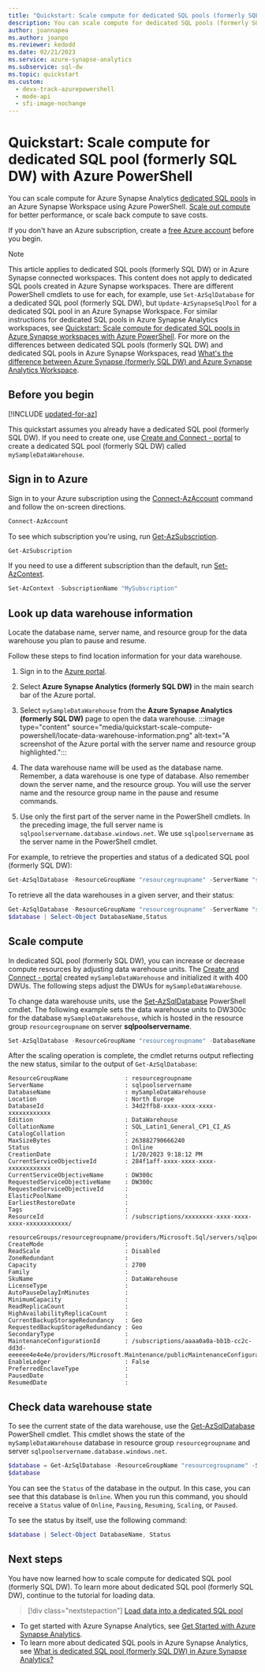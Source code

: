 ```yaml
---
title: "Quickstart: Scale compute for dedicated SQL pools (formerly SQL DW) using Azure PowerShell"
description: You can scale compute for dedicated SQL pools (formerly SQL DW) using Azure PowerShell.
author: joannapea
ms.author: joanpo
ms.reviewer: kedodd
ms.date: 02/21/2023
ms.service: azure-synapse-analytics
ms.subservice: sql-dw
ms.topic: quickstart
ms.custom:
  - devx-track-azurepowershell
  - mode-api
  - sfi-image-nochange
---
```


# Quickstart: Scale compute for dedicated SQL pool (formerly SQL DW) with Azure PowerShell

You can scale compute for Azure Synapse Analytics [dedicated SQL pools](sql-data-warehouse-overview-what-is.md) in an Azure Synapse Workspace using Azure PowerShell. [Scale out compute](sql-data-warehouse-manage-compute-overview.md) for better performance, or scale back compute to save costs.

If you don't have an Azure subscription, create a [free Azure account](https://azure.microsoft.com/pricing/purchase-options/azure-account?cid=msft_learn) before you begin.

> [!NOTE]  
> This article applies to dedicated SQL pools (formerly SQL DW) or in Azure Synapse connected workspaces. This content does not apply to dedicated SQL pools created in Azure Synapse workspaces. There are different PowerShell cmdlets to use for each, for example, use `Set-AzSqlDatabase` for a dedicated SQL pool (formerly SQL DW), but `Update-AzSynapseSqlPool` for a dedicated SQL pool in an Azure Synapse Workspace. For similar instructions for dedicated SQL pools in Azure Synapse Analytics workspaces, see [Quickstart: Scale compute for dedicated SQL pools in Azure Synapse workspaces with Azure PowerShell](quickstart-scale-compute-workspace-powershell.md).
> For more on the differences between dedicated SQL pools (formerly SQL DW) and dedicated SQL pools in Azure Synapse Workspaces, read [What's the difference between Azure Synapse (formerly SQL DW) and Azure Synapse Analytics Workspace](../sql/overview-difference-between-formerly-sql-dw-workspace.md).

## Before you begin

[!INCLUDE [updated-for-az](~/reusable-content/ce-skilling/azure/includes/updated-for-az.md)]

This quickstart assumes you already have a dedicated SQL pool (formerly SQL DW). If you need to create one, use [Create and Connect - portal](create-data-warehouse-portal.md) to create a dedicated SQL pool (formerly SQL DW) called `mySampleDataWarehouse`.

## Sign in to Azure

Sign in to your Azure subscription using the [Connect-AzAccount](/powershell/module/az.accounts/connect-azaccount?toc=/azure/synapse-analytics/sql-data-warehouse/toc.json&bc=/azure/synapse-analytics/sql-data-warehouse/breadcrumb/toc.json) command and follow the on-screen directions.

```powershell
Connect-AzAccount
```

To see which subscription you're using, run [Get-AzSubscription](/powershell/module/az.accounts/get-azsubscription?toc=/azure/synapse-analytics/sql-data-warehouse/toc.json&bc=/azure/synapse-analytics/sql-data-warehouse/breadcrumb/toc.json).

```powershell
Get-AzSubscription
```

If you need to use a different subscription than the default, run [Set-AzContext](/powershell/module/az.accounts/set-azcontext?toc=/azure/synapse-analytics/sql-data-warehouse/toc.json&bc=/azure/synapse-analytics/sql-data-warehouse/breadcrumb/toc.json).

```powershell
Set-AzContext -SubscriptionName "MySubscription"
```

## Look up data warehouse information

Locate the database name, server name, and resource group for the data warehouse you plan to pause and resume.

Follow these steps to find location information for your data warehouse.

1. Sign in to the [Azure portal](https://portal.azure.com/).
1. Select **Azure Synapse Analytics (formerly SQL DW)** in the main search bar of the Azure portal.
1. Select `mySampleDataWarehouse` from the **Azure Synapse Analytics (formerly SQL DW)** page to open the data warehouse.
    :::image type="content" source="media/quickstart-scale-compute-powershell/locate-data-warehouse-information.png" alt-text="A screenshot of the Azure portal with the server name and resource group highlighted.":::

1. The data warehouse name will be used as the database name. Remember, a data warehouse is one type of database. Also remember down the server name, and the resource group. You will use the server name and the resource group name in the pause and resume commands.
1. Use only the first part of the server name in the PowerShell cmdlets. In the preceding image, the full server name is `sqlpoolservername.database.windows.net`. We use `sqlpoolservername` as the server name in the PowerShell cmdlet.

For example, to retrieve the properties and status of a dedicated SQL pool (formerly SQL DW):

```powershell
Get-AzSqlDatabase -ResourceGroupName "resourcegroupname" -ServerName "sqlpoolservername" -DatabaseName "mySampleDataWarehouse"
```

To retrieve all the data warehouses in a given server, and their status:

```powershell
Get-AzSqlDatabase -ResourceGroupName "resourcegroupname" -ServerName "sqlpoolservername"
$database | Select-Object DatabaseName,Status
```

## Scale compute

In dedicated SQL pool (formerly SQL DW), you can increase or decrease compute resources by adjusting data warehouse units. The [Create and Connect - portal](create-data-warehouse-portal.md) created `mySampleDataWarehouse` and initialized it with 400 DWUs. The following steps adjust the DWUs for `mySampleDataWarehouse`.

To change data warehouse units, use the [Set-AzSqlDatabase](/powershell/module/az.sql/set-azsqldatabase?toc=/azure/synapse-analytics/sql-data-warehouse/toc.json&bc=/azure/synapse-analytics/sql-data-warehouse/breadcrumb/toc.json) PowerShell cmdlet. The following example sets the data warehouse units to DW300c for the database `mySampleDataWarehouse`, which is hosted in the resource group `resourcegroupname` on server **sqlpoolservername**.

```powershell
Set-AzSqlDatabase -ResourceGroupName "resourcegroupname" -DatabaseName "mySampleDataWarehouse" -ServerName "sqlpoolservername" -RequestedServiceObjectiveName "DW300c"
```

After the scaling operation is complete, the cmdlet returns output reflecting the new status, similar to the output of `Get-AzSqlDatabase`:

```console
ResourceGroupName                : resourcegroupname
ServerName                       : sqlpoolservername
DatabaseName                     : mySampleDataWarehouse
Location                         : North Europe
DatabaseId                       : 34d2ffb8-xxxx-xxxx-xxxx-xxxxxxxxxxxx
Edition                          : DataWarehouse
CollationName                    : SQL_Latin1_General_CP1_CI_AS
CatalogCollation                 :
MaxSizeBytes                     : 263882790666240
Status                           : Online
CreationDate                     : 1/20/2023 9:18:12 PM
CurrentServiceObjectiveId        : 284f1aff-xxxx-xxxx-xxxx-xxxxxxxxxxxx
CurrentServiceObjectiveName      : DW300c
RequestedServiceObjectiveName    : DW300c
RequestedServiceObjectiveId      :
ElasticPoolName                  :
EarliestRestoreDate              :
Tags                             :
ResourceId                       : /subscriptions/xxxxxxxx-xxxx-xxxx-xxxx-xxxxxxxxxxxx/
                                resourceGroups/resourcegroupname/providers/Microsoft.Sql/servers/sqlpoolservername/databases/mySampleDataWarehouse
CreateMode                       :
ReadScale                        : Disabled
ZoneRedundant                    :
Capacity                         : 2700
Family                           :
SkuName                          : DataWarehouse
LicenseType                      :
AutoPauseDelayInMinutes          :
MinimumCapacity                  :
ReadReplicaCount                 :
HighAvailabilityReplicaCount     :
CurrentBackupStorageRedundancy   : Geo
RequestedBackupStorageRedundancy : Geo
SecondaryType                    :
MaintenanceConfigurationId       : /subscriptions/aaaa0a0a-bb1b-cc2c-dd3d-eeeeee4e4e4e/providers/Microsoft.Maintenance/publicMaintenanceConfigurations/SQL_Default
EnableLedger                     : False
PreferredEnclaveType             :
PausedDate                       :
ResumedDate                      :
```

## Check data warehouse state

To see the current state of the data warehouse, use the [Get-AzSqlDatabase](/powershell/module/az.sql/get-azsqldatabase?toc=/azure/synapse-analytics/sql-data-warehouse/toc.json&bc=/azure/synapse-analytics/sql-data-warehouse/breadcrumb/toc.json) PowerShell cmdlet. This cmdlet shows the state of the `mySampleDataWarehouse` database in resource group `resourcegroupname` and server `sqlpoolservername.database.windows.net`.

```powershell
$database = Get-AzSqlDatabase -ResourceGroupName "resourcegroupname" -ServerName "sqlpoolservername" -DatabaseName "mySampleDataWarehouse"
$database
```

You can see the `Status` of the database in the output. In this case, you can see that this database is `Online`.  When you run this command, you should receive a `Status` value of `Online`, `Pausing`, `Resuming`, `Scaling`, or `Paused`.

To see the status by itself, use the following command:

```powershell
$database | Select-Object DatabaseName, Status
```

## Next steps

You have now learned how to scale compute for dedicated SQL pool (formerly SQL DW). To learn more about dedicated SQL pool (formerly SQL DW), continue to the tutorial for loading data.

> [!div class="nextstepaction"]
> [Load data into a dedicated SQL pool](load-data-from-azure-blob-storage-using-copy.md)

- To get started with Azure Synapse Analytics, see [Get Started with Azure Synapse Analytics](../get-started.md).
- To learn more about dedicated SQL pools in Azure Synapse Analytics, see [What is dedicated SQL pool (formerly SQL DW) in Azure Synapse Analytics?](sql-data-warehouse-overview-what-is.md)

